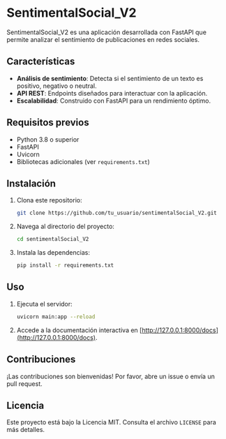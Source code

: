 # SentimentalSocial_V2

SentimentalSocial_V2 es una aplicación desarrollada con FastAPI que permite analizar el sentimiento de publicaciones en redes sociales.

## Características

- **Análisis de sentimiento**: Detecta si el sentimiento de un texto es positivo, negativo o neutral.
- **API REST**: Endpoints diseñados para interactuar con la aplicación.
- **Escalabilidad**: Construido con FastAPI para un rendimiento óptimo.

## Requisitos previos

- Python 3.8 o superior
- FastAPI
- Uvicorn
- Bibliotecas adicionales (ver `requirements.txt`)

## Instalación

1. Clona este repositorio:
   ```bash
   git clone https://github.com/tu_usuario/sentimentalSocial_V2.git
   ```
2. Navega al directorio del proyecto:
   ```bash
   cd sentimentalSocial_V2
   ```
3. Instala las dependencias:
   ```bash
   pip install -r requirements.txt
   ```

## Uso

1. Ejecuta el servidor:
   ```bash
   uvicorn main:app --reload
   ```
2. Accede a la documentación interactiva en [http://127.0.0.1:8000/docs](http://127.0.0.1:8000/docs).

## Contribuciones

¡Las contribuciones son bienvenidas! Por favor, abre un issue o envía un pull request.

## Licencia

Este proyecto está bajo la Licencia MIT. Consulta el archivo `LICENSE` para más detalles.
